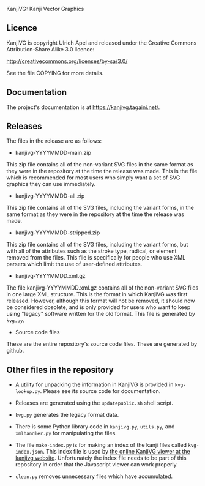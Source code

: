 KanjiVG: Kanji Vector Graphics

Licence
-------
KanjiVG is copyright Ulrich Apel and released under the Creative Commons
Attribution-Share Alike 3.0 licence:

http://creativecommons.org/licenses/by-sa/3.0/

See the file COPYING for more details.

Documentation
-------------
The project's documentation is at https://kanjivg.tagaini.net/.

Releases
--------

The files in the release are as follows:

* kanjivg-YYYYMMDD-main.zip

This zip file contains all of the non-variant SVG files in the same
format as they were in the repository at the time the release was
made. This is the file which is recommended for most users who simply
want a set of SVG graphics they can use immediately.

* kanjivg-YYYYMMDD-all.zip

This zip file contains all of the SVG files, including the variant
forms, in the same format as they were in the repository at the time
the release was made.

* kanjivg-YYYYMMDD-stripped.zip

This zip file contains all of the SVG files, including the variant
forms, but with all of the attributes such as the stroke type,
radical, or element removed from the files. This file is specifically
for people who use XML parsers which limit the use of user-defined
attributes. 

* kanjivg-YYYYMMDD.xml.gz

The file kanjivg-YYYYMMDD.xml.gz contains all of the non-variant SVG
files in one large XML structure. This is the format in which KanjiVG
was first released. However, although this format will not be removed,
it should now be considered obsolete, and is only provided for users
who want to keep using "legacy" software written for the old
format. This file is generated by `kvg.py`.

* Source code files

These are the entire repository's source code files. These are
generated by github.

Other files in the repository
-----------------------------

* A utility for unpacking the information in KanjiVG is provided in
`kvg-lookup.py`.  Please see its source code for documentation.

* Releases are generated using the `updatepublic.sh` shell
script. 

* `kvg.py` generates the legacy format data. 

* There is some Python library code in `kanjivg.py`, `utils.py`, and
`xmlhandler.py` for manipulating the files.

* The file `make-index.py` is for making an index of the kanji files
called `kvg-index.json`. This index file is used by [the online
KanjiVG viewer at the kanjivg
website](https://kanjivg.tagaini.net/viewer.html). Unfortunately the
index file needs to be part of this repository in order that the
Javascript viewer can work properly.

* `clean.py` removes unnecessary files which have accumulated.